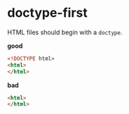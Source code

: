 # doctype-first

HTML files should begin with a `doctype`.

**good**

```html
<!DOCTYPE html>
<html>
</html>
```

**bad**

```html
<html>
</html>
```
